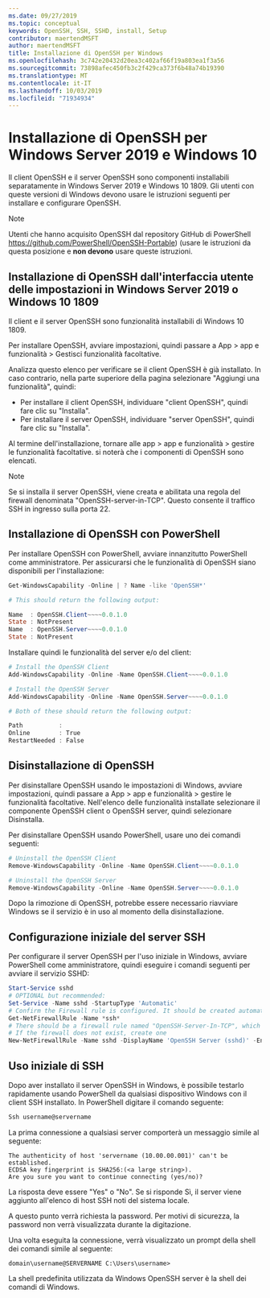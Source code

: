 ```yaml
---
ms.date: 09/27/2019
ms.topic: conceptual
keywords: OpenSSH, SSH, SSHD, install, Setup
contributor: maertendMSFT
author: maertendMSFT
title: Installazione di OpenSSH per Windows
ms.openlocfilehash: 3c742e20432d20ea3c402af66f19a803ea1f3a56
ms.sourcegitcommit: 73898afec450fb3c2f429ca373f6b48a74b19390
ms.translationtype: MT
ms.contentlocale: it-IT
ms.lasthandoff: 10/03/2019
ms.locfileid: "71934934"
---
```

# <a name="installation-of-openssh-for-windows-server-2019-and-windows-10"></a>Installazione di OpenSSH per Windows Server 2019 e Windows 10 #

Il client OpenSSH e il server OpenSSH sono componenti installabili separatamente in Windows Server 2019 e Windows 10 1809.
Gli utenti con queste versioni di Windows devono usare le istruzioni seguenti per installare e configurare OpenSSH. 

> [!NOTE] 
> Utenti che hanno acquisito OpenSSH dal repository GitHub di PowerShell https://github.com/PowerShell/OpenSSH-Portable) (usare le istruzioni da questa posizione e __non devono__ usare queste istruzioni. 


## <a name="installing-openssh-from-the-settings-ui-on-windows-server-2019-or-windows-10-1809"></a>Installazione di OpenSSH dall'interfaccia utente delle impostazioni in Windows Server 2019 o Windows 10 1809

Il client e il server OpenSSH sono funzionalità installabili di Windows 10 1809. 

Per installare OpenSSH, avviare impostazioni, quindi passare a App > app e funzionalità > Gestisci funzionalità facoltative. 

Analizza questo elenco per verificare se il client OpenSSH è già installato. In caso contrario, nella parte superiore della pagina selezionare "Aggiungi una funzionalità", quindi: 

* Per installare il client OpenSSH, individuare "client OpenSSH", quindi fare clic su "Installa". 
* Per installare il server OpenSSH, individuare "server OpenSSH", quindi fare clic su "Installa". 

Al termine dell'installazione, tornare alle app > app e funzionalità > gestire le funzionalità facoltative. si noterà che i componenti di OpenSSH sono elencati.

> [!NOTE]
> Se si installa il server OpenSSH, viene creata e abilitata una regola del firewall denominata "OpenSSH-server-in-TCP". Questo consente il traffico SSH in ingresso sulla porta 22. 

## <a name="installing-openssh-with-powershell"></a>Installazione di OpenSSH con PowerShell 

Per installare OpenSSH con PowerShell, avviare innanzitutto PowerShell come amministratore.
Per assicurarsi che le funzionalità di OpenSSH siano disponibili per l'installazione:

```powershell
Get-WindowsCapability -Online | ? Name -like 'OpenSSH*'

# This should return the following output:

Name  : OpenSSH.Client~~~~0.0.1.0
State : NotPresent
Name  : OpenSSH.Server~~~~0.0.1.0
State : NotPresent
```

Installare quindi le funzionalità del server e/o del client:

```powershell
# Install the OpenSSH Client
Add-WindowsCapability -Online -Name OpenSSH.Client~~~~0.0.1.0

# Install the OpenSSH Server
Add-WindowsCapability -Online -Name OpenSSH.Server~~~~0.0.1.0

# Both of these should return the following output:

Path          :
Online        : True
RestartNeeded : False
```

## <a name="uninstalling-openssh"></a>Disinstallazione di OpenSSH

Per disinstallare OpenSSH usando le impostazioni di Windows, avviare impostazioni, quindi passare a App > app e funzionalità > gestire le funzionalità facoltative. Nell'elenco delle funzionalità installate selezionare il componente OpenSSH client o OpenSSH server, quindi selezionare Disinstalla.

Per disinstallare OpenSSH usando PowerShell, usare uno dei comandi seguenti:

```powershell
# Uninstall the OpenSSH Client
Remove-WindowsCapability -Online -Name OpenSSH.Client~~~~0.0.1.0

# Uninstall the OpenSSH Server
Remove-WindowsCapability -Online -Name OpenSSH.Server~~~~0.0.1.0
```

Dopo la rimozione di OpenSSH, potrebbe essere necessario riavviare Windows se il servizio è in uso al momento della disinstallazione.


## <a name="initial-configuration-of-ssh-server"></a>Configurazione iniziale del server SSH

Per configurare il server OpenSSH per l'uso iniziale in Windows, avviare PowerShell come amministratore, quindi eseguire i comandi seguenti per avviare il servizio SSHD:

```powershell
Start-Service sshd
# OPTIONAL but recommended:
Set-Service -Name sshd -StartupType 'Automatic'
# Confirm the Firewall rule is configured. It should be created automatically by setup. 
Get-NetFirewallRule -Name *ssh*
# There should be a firewall rule named "OpenSSH-Server-In-TCP", which should be enabled
# If the firewall does not exist, create one
New-NetFirewallRule -Name sshd -DisplayName 'OpenSSH Server (sshd)' -Enabled True -Direction Inbound -Protocol TCP -Action Allow -LocalPort 22
```

## <a name="initial-use-of-ssh"></a>Uso iniziale di SSH

Dopo aver installato il server OpenSSH in Windows, è possibile testarlo rapidamente usando PowerShell da qualsiasi dispositivo Windows con il client SSH installato. In PowerShell digitare il comando seguente: 

```powershell
Ssh username@servername
```

La prima connessione a qualsiasi server comporterà un messaggio simile al seguente:

```
The authenticity of host 'servername (10.00.00.001)' can't be established.
ECDSA key fingerprint is SHA256:(<a large string>).
Are you sure you want to continue connecting (yes/no)?
```

La risposta deve essere "Yes" o "No". Se si risponde Sì, il server viene aggiunto all'elenco di host SSH noti del sistema locale.

A questo punto verrà richiesta la password. Per motivi di sicurezza, la password non verrà visualizzata durante la digitazione. 

Una volta eseguita la connessione, verrà visualizzato un prompt della shell dei comandi simile al seguente:

```
domain\username@SERVERNAME C:\Users\username>
```

La shell predefinita utilizzata da Windows OpenSSH server è la shell dei comandi di Windows. 

